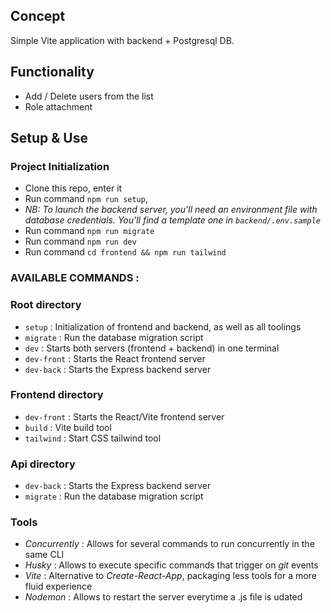 ## Concept

Simple Vite application with backend + Postgresql DB.

## Functionality

- Add / Delete users from the list
- Role attachment

## Setup & Use

### Project Initialization

- Clone this repo, enter it
- Run command `npm run setup`,
- _NB: To launch the backend server, you'll need an environment file with database credentials. You'll find a template one in `backend/.env.sample`_
- Run command `npm run migrate`
- Run command `npm run dev`
- Run command `cd frontend && npm run tailwind`

### AVAILABLE COMMANDS :

### Root directory
- `setup` : Initialization of frontend and backend, as well as all toolings
- `migrate` : Run the database migration script
- `dev` : Starts both servers (frontend + backend) in one terminal
- `dev-front` : Starts the React frontend server
- `dev-back` : Starts the Express backend server
### Frontend directory
- `dev-front` : Starts the React/Vite frontend server
- `build` : Vite build tool
- `tailwind` : Start CSS tailwind tool
### Api directory
- `dev-back` : Starts the Express backend server
- `migrate` : Run the database migration script

### Tools
- _Concurrently_ : Allows for several commands to run concurrently in the same CLI
- _Husky_ : Allows to execute specific commands that trigger on _git_ events
- _Vite_ : Alternative to _Create-React-App_, packaging less tools for a more fluid experience
- _Nodemon_ : Allows to restart the server everytime a .js file is udated
